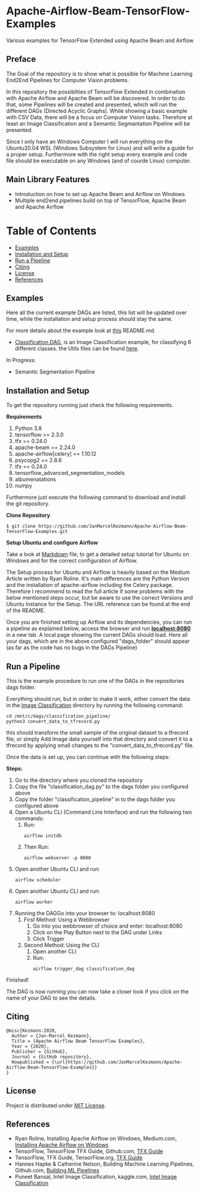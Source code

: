 # Apache-Airflow-Beam-TensorFlow-Examples
Various examples for TensorFlow Extended using Apache Beam and Airflow

## Preface

<p>The Goal of the repository is to show what is possible for Machine Learning End2End Pipelines for Computer Vision problems.</p>
<p>In this repository the possiblities of TensorFlow Extended in combination with Apache Airflow and Apache Beam will be discovered. In order to do that, some Pipelines will be created and presented, which will run the different DAGs (Directed Acyclic Graphs). While showing a basic example with CSV Data, there will be a focus on Computer Vision tasks. Therefore at least an Image Classification and a Semantic Segmantation Pipeline will be presented.</p>
<p>Since I only have an Windows Computer I will run everything on the Ubuntu20.04 WSL (Windows Subsystem for Linux) and will write a guide for a proper setup. Furthermore with the right setup every example and code file should be executable on any Windows (and of courde Linux) computer.</p>

## Main Library Features

 - Introduction on how to set up Apache Beam and Airflow on Windows
 - Multiple end2end pipelines build on top of TensorFlow, Apache Beam and Apache Airflow
 
# Table of Contents

 - [Examples](#examples)
 - [Installation and Setup](#installation-and-setup)
 - [Run a Pipeline](#run-a-pipeline)
 - [Citing](#citing)
 - [License](#license)
 - [References](#references)
 
## Examples
 
<p>Here all the current example DAGs are listed, this list will be updated over time, while the installation and setup process should stay the same.</p>
<p>For more details about the example look at <a href="https://github.com/JanMarcelKezmann/Apache-Airflow-Beam-TensorFlow-Examples/tree/main/dags/">this</a> README.md.</p>

- <a href="https://github.com/JanMarcelKezmann/Apache-Airflow-Beam-TensorFlow-Examples/blob/main/dags/classification_dag.py">Classification DAG</a>, is an Image Classification example, for classifying 6 different classes. the Utils files can be found <a href="https://github.com/JanMarcelKezmann/Apache-Airflow-Beam-TensorFlow-Examples/tree/main/dags/classification_pipeline">here</a>.

In Progress:
 - Semantic Segmentation Pipeline
 
## Installation and Setup

<p>To get the repository running just check the following requirements.</p>

**Requirements**
1) Python 3.8
2) tensorflow >= 2.3.0
3) tfx == 0.24.0
4) apache-beam == 2.24.0
5) apache-airflow[celery] == 1.10.12
6) psycopg2 == 2.8.6
7) tfx == 0.24.0
8) tensorflow_advanced_segmentation_models
9) albumenatations
10) numpy

<p>Furthermore just execute the following command to download and install the git repository.</p>

**Clone Repository**

    $ git clone https://github.com/JanMarcelKezmann/Apache-Airflow-Beam-TensorFlow-Examples.git

**Setup Ubuntu and configure Airflow**

<p>Take a look at <a href="https://github.com/JanMarcelKezmann/Apache-Airflow-Beam-TensorFlow-Examples/blob/main/Installation-And-Setup.md">Markdown</a> file, to get a detailed setup tutorial for Ubuntu on Windows and for the correct configuration of Airflow.</p>

<p>The Setup process for Ubuntu and Airflow is heavily based on the Medium Article written by Ryan Roline. It's main differences are the Python Version and the installation of apache-airflow including the Celery package. Therefore I recommend to read the full article if some problems with the below mentioned steps occur, but be aware to use the correct Versions and Ubuntu Instance for the Setup. The URL reference can be found at the end of the README.</p>

<p>Once you are finished setting up Airflow and its dependencies, you can run a pipeline as explained below, access the browser and run <a href="http://localhost:8080"><strong>localhost:8080</strong></a> in a new tab. A local page showing the current DAGs should load. Here all your dags, which are in the above configured "dags_folder" should appear (as far as the code has no bugs in the DAGs Pipeline)

## Run a Pipeline

<p>This is the example procedure to run one of the DAGs in the repositories dags folder.</p>
<p>Everything should run, but in order to make it work, either convert the data in the <a href="https://github.com/JanMarcelKezmann/Apache-Airflow-Beam-TensorFlow-Examples/tree/main/dags/classification_pipeline/data/Image_Classification">Image Classification</a> directory by running the following command:</p>

    cd /mnt/c/dags/classification_pipeline/
    python3 convert_data_to_tfrecord.py
    
<p>this should transform the small sample of the original dataset to a tfrecord file, or simply Add Image data yourself into that directory and convert it to a tfrecord by applying small changes to the "convert_data_to_tfrecord.py" file.</p>
<p>Once the data is set up, you can continue with the following steps:</p>

**Steps:**

<ol>
 <li>Go to the directory where you cloned the repository</li>
 <li>Copy the file "classification_dag.py" to the dags folder you configured above</li>
 <li>Copy the folder "classification_pipeline" in to the dags folder you configured above</li>
 <li>Open a Ubuntu CLI (Command Line Interface) and run the following two commands:
  <ol>
   <li>Run:</li>
  
    airflow initdb
   
   <li>Then Run:</li>
   
    airflow webserver -p 8080
   
  </ol>
 </li>
 <li>Open another Ubuntu CLI and run:</li>

    airflow scheduler
 
 <li>Open another Ubuntu CLI and run:</li>
 
    airflow worker
 
 <li>Running the DAGGo into your browser to: localhost:8080
  <ol>
   <li>First Method: Using a Webbrowser
    <ol>
     <li>Go into you webbrowser of choice and enter: localhost:8080</li>
     <li>Click on the Play Button next to the DAG under Links</li>
     <li>Click Trigger</li>
    </ol>
   </li>
   <li>Second Method: Using the CLI
    <ol>
     <li>Open another CLI</li>
     <li>Run:</li>
     
    airflow trigger_dag classification_dag
  
   </ol>
   </li>
  </ol>
 </li>
</ol>
  
 Finished!

<p>The DAG is now running you can now take a closer look if you click on the name of your DAG to see the details.</p>

## Citing

    @misc{Kezmann:2020,
      Author = {Jan-Marcel Kezmann},
      Title = {Apache Airflow Beam TensorFlow Examples},
      Year = {2020},
      Publisher = {GitHub},
      Journal = {GitHub repository},
      Howpublished = {\url{https://github.com/JanMarcelKezmann/Apache-Airflow-Beam-TensorFlow-Examples}}
    }

## License

Project is distributed under <a href="https://github.com/JanMarcelKezmann/Apache-Airflow-Beam-TensorFlow-Examples/blob/master/LICENSE">MIT License</a>.

## References

 - Ryan Roline, Installing Apache Airflow on Windows, Medium.com, <a href="https://medium.com/@ryanroline/installing-apache-airflow-on-windows-10-5247aa1249ef">Installing Apache Airflow on Windows</a>
 - TensorFlow, TensorFlow TFX Guide, Github.com, <a href="https://github.com/tensorflow/tfx/tree/master/docs/guide">TFX Guide</a>
 - TensorFlow, TFX Guide, TensorFlow.org, <a href="https://www.tensorflow.org/tfx/guide/">TFX Guide</a>
 - Hannes Hapke & Catherine Nelson, Building Machine Learning Pipelines, Github.com, <a href="https://github.com/Building-ML-Pipelines/building-machine-learning-pipelines">Building ML Pipelines</a>
 - Puneet Bansal, Intel Image Classification, kaggle.com, <a href="https://www.kaggle.com/puneet6060/intel-image-classification">Intel Image Classification</a>
